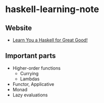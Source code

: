 # haskell-learning-note

## Website
* [Learn You a Haskell for Great Good!](http://learnyouahaskell.com/chapters)

## Important parts
* Higher-order functions
	* Currying
	* Lambdas
* Functor, Applicative
* Monad
* Lazy evaluations